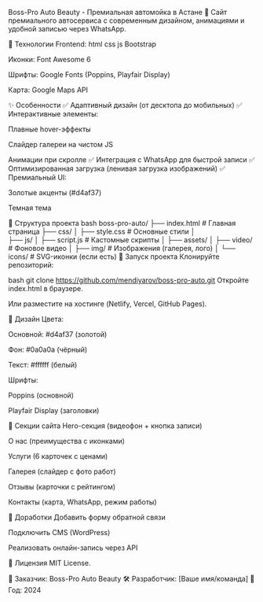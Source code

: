 Boss-Pro Auto Beauty - Премиальная автомойка в Астане
🚗 Сайт премиального автосервиса с современным дизайном, анимациями и удобной записью через WhatsApp.

🔧 Технологии
Frontend:
html
css
js
Bootstrap

Иконки: Font Awesome 6

Шрифты: Google Fonts (Poppins, Playfair Display)

Карта: Google Maps API

✨ Особенности
✅ Адаптивный дизайн (от десктопа до мобильных)
✅ Интерактивные элементы:

Плавные hover-эффекты

Слайдер галереи на чистом JS

Анимации при скролле
✅ Интеграция с WhatsApp для быстрой записи
✅ Оптимизированная загрузка (ленивая загрузка изображений)
✅ Премиальный UI:

Золотые акценты (#d4af37)

Темная тема

📁 Структура проекта
bash
boss-pro-auto/
├── index.html          # Главная страница
├── css/
│   ├── style.css       # Основные стили
│  
├── js/
│   ├── script.js       # Кастомные скрипты
│ 
├── assets/
│   ├── video/          # Фоновое видео
│   ├── img/            # Изображения (галерея, лого)
│   └── icons/          # SVG-иконки (если есть)
🚀 Запуск проекта
Клонируйте репозиторий:

bash
git clone https://github.com/mendiyarov/boss-pro-auto.git
Откройте index.html в браузере.

Или разместите на хостинге (Netlify, Vercel, GitHub Pages).

🎨 Дизайн
Цвета:

Основной: #d4af37 (золотой)

Фон: #0a0a0a (чёрный)

Текст: #ffffff (белый)

Шрифты:

Poppins (основной)

Playfair Display (заголовки)

📌 Секции сайта
Hero-секция (видеофон + кнопка записи)

О нас (преимущества с иконками)

Услуги (6 карточек с ценами)

Галерея (слайдер с фото работ)

Отзывы (карточки с рейтингом)

Контакты (карта, WhatsApp, режим работы)

🔧 Доработки
Добавить форму обратной связи

Подключить CMS (WordPress)

Реализовать онлайн-запись через API

📜 Лицензия
MIT License.

💼 Заказчик: Boss-Pro Auto Beauty
🛠 Разработчик: [Ваше имя/команда]
📅 Год: 2024
